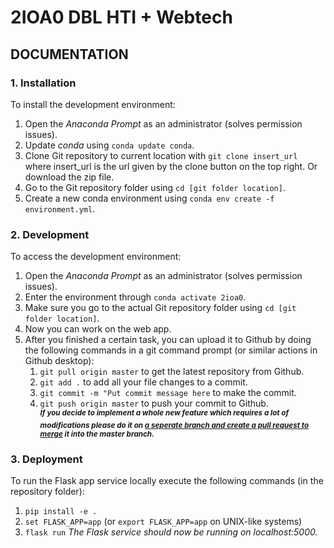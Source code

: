 # 2IOA0 DBL HTI + Webtech
## DOCUMENTATION
### 1. Installation
To install the development environment:
1. Open the _Anaconda Prompt_ as an administrator (solves permission issues).
2. Update _conda_ using ```conda update conda```.
3. Clone Git repository to current location with ```git clone insert_url``` where insert_url is the url given by the clone button on the top right. Or download the zip file.
4. Go to the Git repository folder using ```cd [git folder location]```.
5. Create a new conda environment using ```conda env create -f environment.yml```.

### 2. Development
To access the development environment:
1. Open the _Anaconda Prompt_ as an administrator (solves permission issues).
2. Enter the environment through ```conda activate 2ioa0```.
3. Make sure you go to the actual Git repository folder using ```cd [git folder location]```.
4. Now you can work on the web app.
5. After you finished a certain task, you can upload it to Github by doing the following commands in a git command prompt (or similar actions in Github desktop):
   1. ```git pull origin master``` to get the latest repository from Github.
   2. ```git add .``` to add all your file changes to a commit.
   3. ```git commit -m "Put commit message here``` to make the commit.
   4. ```git push origin master``` to push your commit to Github.  
   <sup><em><strong>If you decide to implement a whole new feature which requires a lot of modifications please do it on <a href="https://git-scm.com/book/en/v2/Git-Branching-Basic-Branching-and-Merging">a seperate branch and create a pull request to merge</a> it into the master branch.</strong></em></sup>

### 3. Deployment
To run the Flask app service locally execute the following commands (in the repository folder): 
1. ```pip install -e .```
2. ```set FLASK_APP=app``` (or ```export FLASK_APP=app``` on UNIX-like systems)
3. ```flask run```
_The Flask service should now be running on localhost:5000._
